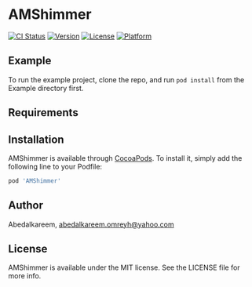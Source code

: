 # AMShimmer

[![CI Status](https://img.shields.io/travis/Abedalkareem/AMShimmer.svg?style=flat)](https://travis-ci.org/Abedalkareem/AMShimmer)
[![Version](https://img.shields.io/cocoapods/v/AMShimmer.svg?style=flat)](https://cocoapods.org/pods/AMShimmer)
[![License](https://img.shields.io/cocoapods/l/AMShimmer.svg?style=flat)](https://cocoapods.org/pods/AMShimmer)
[![Platform](https://img.shields.io/cocoapods/p/AMShimmer.svg?style=flat)](https://cocoapods.org/pods/AMShimmer)

## Example

To run the example project, clone the repo, and run `pod install` from the Example directory first.

## Requirements

## Installation

AMShimmer is available through [CocoaPods](https://cocoapods.org). To install
it, simply add the following line to your Podfile:

```ruby
pod 'AMShimmer'
```

## Author

Abedalkareem, abedalkareem.omreyh@yahoo.com

## License

AMShimmer is available under the MIT license. See the LICENSE file for more info.

